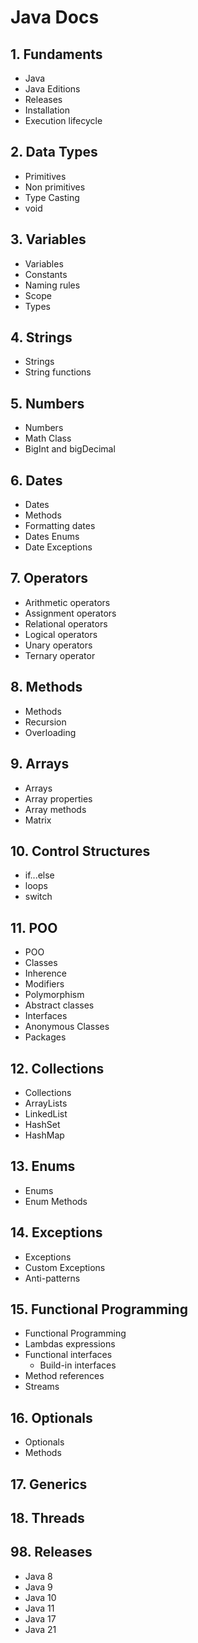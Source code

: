 # Java Docs

## 1. Fundaments

- Java
- Java Editions
- Releases
- Installation
- Execution lifecycle

## 2. Data Types

- Primitives
- Non primitives
- Type Casting
- void

## 3. Variables

- Variables
- Constants
- Naming rules
- Scope
- Types

## 4. Strings

- Strings
- String functions

## 5. Numbers

- Numbers
- Math Class
- BigInt and bigDecimal

## 6. Dates

- Dates
- Methods
- Formatting dates
- Dates Enums
- Date Exceptions

## 7. Operators

- Arithmetic operators
- Assignment operators
- Relational operators
- Logical operators
- Unary operators
- Ternary operator

## 8. Methods

- Methods
- Recursion
- Overloading

## 9. Arrays

- Arrays
- Array properties
- Array methods
- Matrix

## 10. Control Structures

- if...else
- loops
- switch

## 11. POO

- POO
- Classes
- Inherence
- Modifiers
- Polymorphism
- Abstract classes
- Interfaces
- Anonymous Classes
- Packages

## 12. Collections

- Collections
- ArrayLists
- LinkedList
- HashSet
- HashMap

## 13. Enums

- Enums
- Enum Methods

## 14. Exceptions

- Exceptions
- Custom Exceptions
- Anti-patterns

## 15. Functional Programming

- Functional Programming
- Lambdas expressions
- Functional interfaces
  - Build-in interfaces
- Method references
- Streams

## 16. Optionals

- Optionals
- Methods

## 17. Generics

## 18. Threads

## 98. Releases

- Java 8
- Java 9
- Java 10
- Java 11
- Java 17
- Java 21
